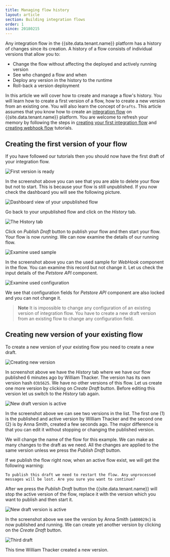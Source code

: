 ```yaml
---
title: Managing flow history
layout: article
section: Building integration flows
order: 1
since: 20180215
---
```


Any integration flow in the {{site.data.tenant.name}} platform has a history of changes since its creation. A history of a flow consists of individual versions that allow you to:

*   Change the flow without affecting the deployed and actively running version
*   See who changed a flow and when
*   Deploy any version in the history to the runtime
*   Roll-back a version deployment

In this article we will cover how to create and manage a flow's history. You will learn how to create a first version of a flow, how to create a new version from an existing one. You will also learn the concept of `Drafts`. This article assumes that you know how to create an [integration flow](/getting-started/integration-flow) on {{site.data.tenant.name}} platform. You are welcome to refresh your memory by following the steps in [creating your first integration flow](/getting-started/first-flow) and [creating webhook flow](/getting-started/webhook-flow) tutorials.

## Creating the first version of your flow

If you have followed our tutorials then you should now have the first draft of your integration flow.

![First version is ready](/assets/img/integrator-guide/versions/versions-1.png "First version is ready")

In the screenshot above you can see that you are able to delete your flow but not to start. This is because your flow is still unpublished. If you now check the dashboard you will see the following picture.

![Dashboard view of your unpublished flow](/assets/img/integrator-guide/versions/versions-2.png "Dashboard view of your unpublished flow")

Go back to your unpublished flow and click on the *History* tab.

![The History tab](/assets/img/integrator-guide/versions/versions-3.png "The History tab")

Click on *Publish Draft* button to publish your flow and then start your flow. Your flow is now *running*. We can now examine the details of our running flow.

![Examine used sample](/assets/img/integrator-guide/versions/versions-4.png "Examine used sample")

In the screenshot above you can the used sample for *WebHook* component in the flow. You can examine this record but not change it. Let us check the input details of the *Petstore API* component.

![Examine used configuration](/assets/img/integrator-guide/versions/versions-5.png "Examine used configuration")

We see that configuration fields for *Petstore API* component are also locked and you can not change it.

> **Note** It is impossible to change any configuration of an existing version of integration flow. You have to create a new draft version from an existing flow to change any configuration field.


## Creating new version of your existing flow

To create a new version of your existing flow you need to create a new draft.

![Creating new version](/assets/img/integrator-guide/versions/versions-6.png "Creating new version")

In screenshot above we have the *History* tab where we have our flow published 6 minutes ago by William Thacker. The version has its own version hash `03b5625`. We have no other versions of this flow. Let us create one more version by clicking on *Create Draft* button. Before editing this version let us switch to the *History* tab again.

![New draft version is active](/assets/img/integrator-guide/versions/versions-7.png "New draft version is active")

In the screenshot above we can see two versions in the list. The first one (1) is the published and active version by William Thacker and the second one (2) is by Anna Smith, created a few seconds ago. The major difference is that you can edit it without stopping or changing the published version.

We will change the name of the flow for this example. We can make as many changes to the draft as we need. All the changes are applied to the same version unless we press the *Publish Draft* button.


If we publish the flow right now, when an active flow exist, we will get the following warning:
```
To publish this draft we need to restart the flow. Any unprocessed
messages will be lost. Are you sure you want to continue?
```

After we press the *Publish Draft* button the {{site.data.tenant.name}} will stop the active version of the flow, replace it with the version which you want to publish and then start it.

![New draft version is active](/assets/img/integrator-guide/versions/versions-8.png "New draft version is active")

In the screenshot above we see the version by Anna Smith (`a800029c`) is now published and running. We can create yet another version by clicking on the *Create Draft* button.

![Third draft](/assets/img/integrator-guide/versions/versions-9.png "Third draft")

This time William Thacker created a new version.
